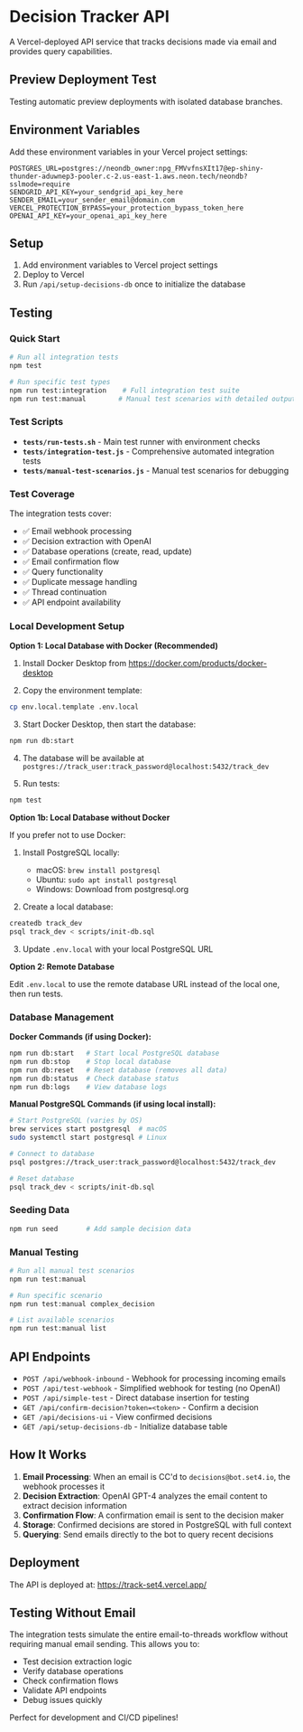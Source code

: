 # Decision Tracker API

A Vercel-deployed API service that tracks decisions made via email and provides query capabilities.

## Preview Deployment Test
Testing automatic preview deployments with isolated database branches.

## Environment Variables

Add these environment variables in your Vercel project settings:

```
POSTGRES_URL=postgres://neondb_owner:npg_FMVvfnsXIt17@ep-shiny-thunder-aduwnep3-pooler.c-2.us-east-1.aws.neon.tech/neondb?sslmode=require
SENDGRID_API_KEY=your_sendgrid_api_key_here
SENDER_EMAIL=your_sender_email@domain.com
VERCEL_PROTECTION_BYPASS=your_protection_bypass_token_here
OPENAI_API_KEY=your_openai_api_key_here
```

## Setup

1. Add environment variables to Vercel project settings
2. Deploy to Vercel
3. Run `/api/setup-decisions-db` once to initialize the database

## Testing

### Quick Start
```bash
# Run all integration tests
npm test

# Run specific test types
npm run test:integration    # Full integration test suite
npm run test:manual        # Manual test scenarios with detailed output
```

### Test Scripts

- **`tests/run-tests.sh`** - Main test runner with environment checks
- **`tests/integration-test.js`** - Comprehensive automated integration tests
- **`tests/manual-test-scenarios.js`** - Manual test scenarios for debugging

### Test Coverage

The integration tests cover:
- ✅ Email webhook processing
- ✅ Decision extraction with OpenAI
- ✅ Database operations (create, read, update)
- ✅ Email confirmation flow
- ✅ Query functionality
- ✅ Duplicate message handling
- ✅ Thread continuation
- ✅ API endpoint availability

### Local Development Setup

**Option 1: Local Database with Docker (Recommended)**

1. Install Docker Desktop from https://docker.com/products/docker-desktop

2. Copy the environment template:
```bash
cp env.local.template .env.local
```

3. Start Docker Desktop, then start the database:
```bash
npm run db:start
```

4. The database will be available at `postgres://track_user:track_password@localhost:5432/track_dev`

5. Run tests:
```bash
npm test
```

**Option 1b: Local Database without Docker**

If you prefer not to use Docker:

1. Install PostgreSQL locally:
   - macOS: `brew install postgresql`
   - Ubuntu: `sudo apt install postgresql`
   - Windows: Download from postgresql.org

2. Create a local database:
```bash
createdb track_dev
psql track_dev < scripts/init-db.sql
```

3. Update `.env.local` with your local PostgreSQL URL

**Option 2: Remote Database**

Edit `.env.local` to use the remote database URL instead of the local one, then run tests.

### Database Management

**Docker Commands (if using Docker):**
```bash
npm run db:start   # Start local PostgreSQL database
npm run db:stop    # Stop local database
npm run db:reset   # Reset database (removes all data)
npm run db:status  # Check database status
npm run db:logs    # View database logs
```

**Manual PostgreSQL Commands (if using local install):**
```bash
# Start PostgreSQL (varies by OS)
brew services start postgresql  # macOS
sudo systemctl start postgresql # Linux

# Connect to database
psql postgres://track_user:track_password@localhost:5432/track_dev

# Reset database
psql track_dev < scripts/init-db.sql
```

### Seeding Data

```bash
npm run seed       # Add sample decision data
```

### Manual Testing

```bash
# Run all manual test scenarios
npm run test:manual

# Run specific scenario
npm run test:manual complex_decision

# List available scenarios
npm run test:manual list
```

## API Endpoints

- `POST /api/webhook-inbound` - Webhook for processing incoming emails
- `POST /api/test-webhook` - Simplified webhook for testing (no OpenAI)
- `POST /api/simple-test` - Direct database insertion for testing
- `GET /api/confirm-decision?token=<token>` - Confirm a decision
- `GET /api/decisions-ui` - View confirmed decisions
- `GET /api/setup-decisions-db` - Initialize database table

## How It Works

1. **Email Processing**: When an email is CC'd to `decisions@bot.set4.io`, the webhook processes it
2. **Decision Extraction**: OpenAI GPT-4 analyzes the email content to extract decision information
3. **Confirmation Flow**: A confirmation email is sent to the decision maker
4. **Storage**: Confirmed decisions are stored in PostgreSQL with full context
5. **Querying**: Send emails directly to the bot to query recent decisions

## Deployment

The API is deployed at: https://track-set4.vercel.app/

## Testing Without Email

The integration tests simulate the entire email-to-threads workflow without requiring manual email sending. This allows you to:

- Test decision extraction logic
- Verify database operations
- Check confirmation flows
- Validate API endpoints
- Debug issues quickly

Perfect for development and CI/CD pipelines!

